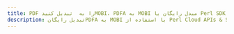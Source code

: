 ---title: PDF را به  تبدیل کنیدMOBI، PDFA به MOBI مبدل رایگان یا Perl SDKdescription: تبدیل رایگانPDFA به MOBI با استفاده از Perl Cloud APIs & SDK همچنین اسناد PDF را در Cloud ایجاد، ویرایش و رندر کنید.---
